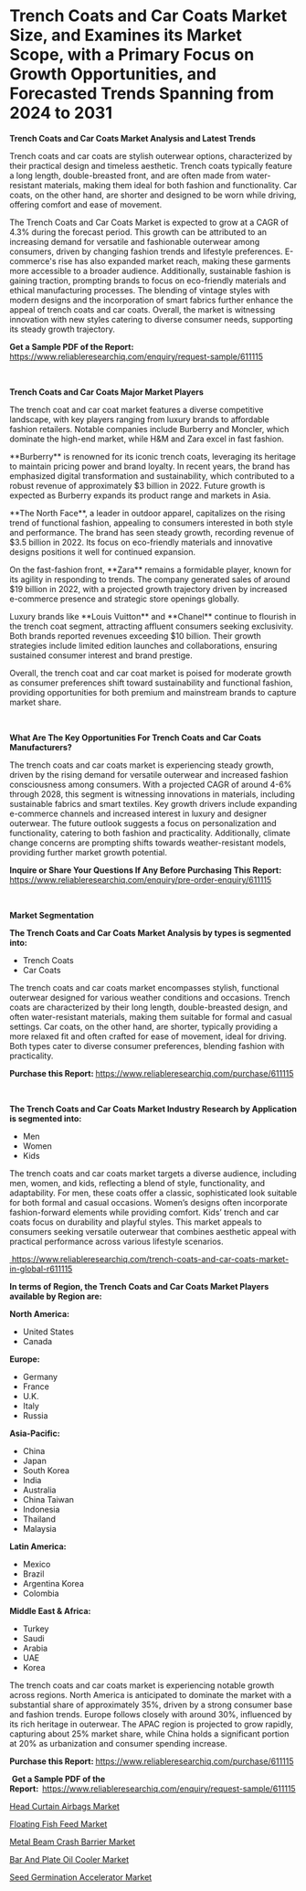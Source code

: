 <p><h1>Trench Coats and Car Coats Market Size, and Examines its Market Scope, with a Primary Focus on Growth Opportunities, and Forecasted Trends Spanning from 2024 to 2031</h1></p><p><strong>Trench Coats and Car Coats Market Analysis and Latest Trends</strong></p>
<p><p>Trench coats and car coats are stylish outerwear options, characterized by their practical design and timeless aesthetic. Trench coats typically feature a long length, double-breasted front, and are often made from water-resistant materials, making them ideal for both fashion and functionality. Car coats, on the other hand, are shorter and designed to be worn while driving, offering comfort and ease of movement.</p><p>The Trench Coats and Car Coats Market is expected to grow at a CAGR of 4.3% during the forecast period. This growth can be attributed to an increasing demand for versatile and fashionable outerwear among consumers, driven by changing fashion trends and lifestyle preferences. E-commerce's rise has also expanded market reach, making these garments more accessible to a broader audience. Additionally, sustainable fashion is gaining traction, prompting brands to focus on eco-friendly materials and ethical manufacturing processes. The blending of vintage styles with modern designs and the incorporation of smart fabrics further enhance the appeal of trench coats and car coats. Overall, the market is witnessing innovation with new styles catering to diverse consumer needs, supporting its steady growth trajectory.</p></p>
<p><strong>Get a Sample PDF of the Report:&nbsp;</strong> <a href="https://www.reliableresearchiq.com/enquiry/request-sample/611115?utm_campaign=104&utm_medium=2&utm_source=Github&utm_content=ia&utm_term=10122024&utm_id=trench-coats-and-car-coats">https://www.reliableresearchiq.com/enquiry/request-sample/611115</a></p>
<p>&nbsp;</p>
<p><strong>Trench Coats and Car Coats Major Market Players</strong></p>
<p><p>The trench coat and car coat market features a diverse competitive landscape, with key players ranging from luxury brands to affordable fashion retailers. Notable companies include Burberry and Moncler, which dominate the high-end market, while H&M and Zara excel in fast fashion.</p><p>**Burberry** is renowned for its iconic trench coats, leveraging its heritage to maintain pricing power and brand loyalty. In recent years, the brand has emphasized digital transformation and sustainability, which contributed to a robust revenue of approximately $3 billion in 2022. Future growth is expected as Burberry expands its product range and markets in Asia.</p><p>**The North Face**, a leader in outdoor apparel, capitalizes on the rising trend of functional fashion, appealing to consumers interested in both style and performance. The brand has seen steady growth, recording revenue of $3.5 billion in 2022. Its focus on eco-friendly materials and innovative designs positions it well for continued expansion.</p><p>On the fast-fashion front, **Zara** remains a formidable player, known for its agility in responding to trends. The company generated sales of around $19 billion in 2022, with a projected growth trajectory driven by increased e-commerce presence and strategic store openings globally.</p><p>Luxury brands like **Louis Vuitton** and **Chanel** continue to flourish in the trench coat segment, attracting affluent consumers seeking exclusivity. Both brands reported revenues exceeding $10 billion. Their growth strategies include limited edition launches and collaborations, ensuring sustained consumer interest and brand prestige.</p><p>Overall, the trench coat and car coat market is poised for moderate growth as consumer preferences shift toward sustainability and functional fashion, providing opportunities for both premium and mainstream brands to capture market share.</p></p>
<p>&nbsp;</p>
<p><strong>What Are The Key Opportunities For Trench Coats and Car Coats Manufacturers?</strong></p>
<p><p>The trench coats and car coats market is experiencing steady growth, driven by the rising demand for versatile outerwear and increased fashion consciousness among consumers. With a projected CAGR of around 4-6% through 2028, this segment is witnessing innovations in materials, including sustainable fabrics and smart textiles. Key growth drivers include expanding e-commerce channels and increased interest in luxury and designer outerwear. The future outlook suggests a focus on personalization and functionality, catering to both fashion and practicality. Additionally, climate change concerns are prompting shifts towards weather-resistant models, providing further market growth potential.</p></p>
<p><strong>Inquire or Share Your Questions If Any Before Purchasing This Report:</strong> <a href="https://www.reliableresearchiq.com/enquiry/pre-order-enquiry/611115?utm_campaign=104&utm_medium=2&utm_source=Github&utm_content=ia&utm_term=10122024&utm_id=trench-coats-and-car-coats">https://www.reliableresearchiq.com/enquiry/pre-order-enquiry/611115</a></p>
<p>&nbsp;</p>
<p><strong>Market Segmentation</strong></p>
<p><strong>The Trench Coats and Car Coats Market Analysis by types is segmented into:</strong></p>
<p><ul><li>Trench Coats</li><li>Car Coats</li></ul></p>
<p><p>The trench coats and car coats market encompasses stylish, functional outerwear designed for various weather conditions and occasions. Trench coats are characterized by their long length, double-breasted design, and often water-resistant materials, making them suitable for formal and casual settings. Car coats, on the other hand, are shorter, typically providing a more relaxed fit and often crafted for ease of movement, ideal for driving. Both types cater to diverse consumer preferences, blending fashion with practicality.</p></p>
<p><strong>Purchase this Report:&nbsp;</strong><a href="https://www.reliableresearchiq.com/purchase/611115?utm_campaign=104&utm_medium=2&utm_source=Github&utm_content=ia&utm_term=10122024&utm_id=trench-coats-and-car-coats">https://www.reliableresearchiq.com/purchase/611115</a></p>
<p>&nbsp;</p>
<p><strong>The Trench Coats and Car Coats Market Industry Research by Application is segmented into:</strong></p>
<p><ul><li>Men</li><li>Women</li><li>Kids</li></ul></p>
<p><p>The trench coats and car coats market targets a diverse audience, including men, women, and kids, reflecting a blend of style, functionality, and adaptability. For men, these coats offer a classic, sophisticated look suitable for both formal and casual occasions. Women’s designs often incorporate fashion-forward elements while providing comfort. Kids’ trench and car coats focus on durability and playful styles. This market appeals to consumers seeking versatile outerwear that combines aesthetic appeal with practical performance across various lifestyle scenarios.</p></p>
<p><a href="https://www.reliableresearchiq.com/trench-coats-and-car-coats-market-in-global-r611115?utm_campaign=104&utm_medium=2&utm_source=Github&utm_content=ia&utm_term=10122024&utm_id=trench-coats-and-car-coats">&nbsp;https://www.reliableresearchiq.com/trench-coats-and-car-coats-market-in-global-r611115</a></p>
<p><strong>In terms of Region, the Trench Coats and Car Coats Market Players available by Region are:</strong></p>
<p>
    <p> <strong> North America: </strong>
        <ul>
            <li>United States</li>
            <li>Canada</li>
        </ul>
        </p> 
    <p> <strong> Europe: </strong>
        <ul>
            <li>Germany</li>
            <li>France</li>
            <li>U.K.</li>
            <li>Italy</li>
            <li>Russia</li>
        </ul>
        </p> 
    <p> <strong> Asia-Pacific: </strong>
        <ul>
            <li>China</li>
            <li>Japan</li>
            <li>South Korea</li>
            <li>India</li>
            <li>Australia</li>
            <li>China Taiwan</li>
            <li>Indonesia</li>
            <li>Thailand</li>
            <li>Malaysia</li>
        </ul>
        </p> 
    <p> <strong> Latin America: </strong>
        <ul>
            <li>Mexico</li>
            <li>Brazil</li>
            <li>Argentina Korea</li>
            <li>Colombia</li>
        </ul>
        </p> 
    <p> <strong> Middle East & Africa: </strong>
        <ul>
            <li>Turkey</li>
            <li>Saudi</li>
            <li>Arabia</li>
            <li>UAE</li>
            <li>Korea</li>
        </ul>
    </p>
    </p>
<p><p>The trench coats and car coats market is experiencing notable growth across regions. North America is anticipated to dominate the market with a substantial share of approximately 35%, driven by a strong consumer base and fashion trends. Europe follows closely with around 30%, influenced by its rich heritage in outerwear. The APAC region is projected to grow rapidly, capturing about 25% market share, while China holds a significant portion at 20% as urbanization and consumer spending increase.</p></p>
<p><strong>Purchase this Report: </strong><a href="https://www.reliableresearchiq.com/purchase/611115?utm_campaign=104&utm_medium=2&utm_source=Github&utm_content=ia&utm_term=10122024&utm_id=trench-coats-and-car-coats">https://www.reliableresearchiq.com/purchase/611115</a></p>
<p>&nbsp;<strong>Get a Sample PDF of the Report:&nbsp;&nbsp;</strong><a href="https://www.reliableresearchiq.com/enquiry/request-sample/611115?utm_campaign=104&utm_medium=2&utm_source=Github&utm_content=ia&utm_term=10122024&utm_id=trench-coats-and-car-coats">https://www.reliableresearchiq.com/enquiry/request-sample/611115</a></p>
<p><strong></strong></p>
<p><p><a href="https://www.linkedin.com/pulse/head-curtain-airbags-market-analysis-report-provides-trend-insights-wfkff?utm_campaign=104&utm_medium=2&utm_source=Github&utm_content=ia&utm_term=10122024&utm_id=trench-coats-and-car-coats">Head Curtain Airbags Market</a></p><p><a href="https://www.linkedin.com/pulse/exploring-floating-fish-feed-market-dynamics-projected-22b6e?utm_campaign=104&utm_medium=2&utm_source=Github&utm_content=ia&utm_term=10122024&utm_id=trench-coats-and-car-coats">Floating Fish Feed Market</a></p><p><a href="https://www.linkedin.com/pulse/positive-growth-trajectory-metal-beam-crash-barrier-market-trend-iu2nf?utm_campaign=104&utm_medium=2&utm_source=Github&utm_content=ia&utm_term=10122024&utm_id=trench-coats-and-car-coats">Metal Beam Crash Barrier Market</a></p><p><a href="https://www.linkedin.com/pulse/report-bar-plate-oil-cooler-market-rapid-expansion-cagr-132-trends-ugfdf?utm_campaign=104&utm_medium=2&utm_source=Github&utm_content=ia&utm_term=10122024&utm_id=trench-coats-and-car-coats">Bar And Plate Oil Cooler Market</a></p><p><a href="https://www.linkedin.com/pulse/comprehensive-seed-germination-accelerator-market-overview-pfjae?utm_campaign=104&utm_medium=2&utm_source=Github&utm_content=ia&utm_term=10122024&utm_id=trench-coats-and-car-coats">Seed Germination Accelerator Market</a></p></p>